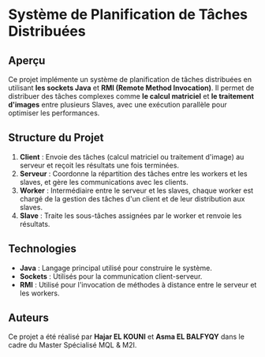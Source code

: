 # Système de Planification de Tâches Distribuées

## Aperçu

Ce projet implémente un système de planification de tâches distribuées en utilisant **les sockets Java** et **RMI (Remote Method Invocation)**. Il permet de distribuer des tâches complexes comme **le calcul matriciel** et **le traitement d'images** entre plusieurs Slaves, avec une exécution parallèle pour optimiser les performances.

## Structure du Projet

1. **Client** : Envoie des tâches (calcul matriciel ou traitement d'image) au serveur et reçoit les résultats une fois terminées.
2. **Serveur** : Coordonne la répartition des tâches entre les workers et les slaves, et gère les communications avec les clients.
3. **Worker** : Intermédiaire entre le serveur et les slaves, chaque worker est chargé de la gestion des tâches d'un client et de leur distribution aux slaves.
4. **Slave** : Traite les sous-tâches assignées par le worker et renvoie les résultats.

## Technologies

- **Java** : Langage principal utilisé pour construire le système.
- **Sockets** : Utilisés pour la communication client-serveur.
- **RMI** : Utilisé pour l'invocation de méthodes à distance entre le serveur et les workers.

## Auteurs

Ce projet a été réalisé par **Hajar EL KOUNI** et **Asma EL BALFYQY** dans le cadre du Master Spécialisé MQL & M2I.


